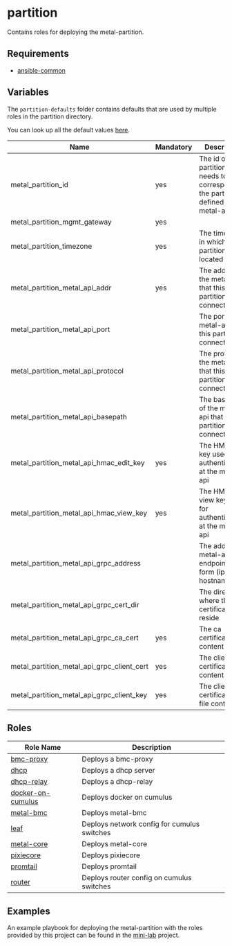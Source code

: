 # partition

Contains roles for deploying the metal-partition.

## Requirements

- [ansible-common](https://github.com/metal-stack/ansible-common)

## Variables

The `partition-defaults` folder contains defaults that are used by multiple roles in the partition directory.

You can look up all the default values [here](partition-defaults/main.yaml).

| Name                                       | Mandatory | Description                                                                                      |
| ------------------------------------------ | --------- | ------------------------------------------------------------------------------------------------ |
| metal_partition_id                         | yes       | The id of this partition. This needs to correspond to the partition id defined in the metal-api. |
| metal_partition_mgmt_gateway               | yes       |                                                                                                  |
| metal_partition_timezone                   | yes       | The timezone in which this partition is located                                                  |
| metal_partition_metal_api_addr             | yes       | The address of the metal-api that this partition connects to                                     |
| metal_partition_metal_api_port             |           | The port of the metal-api that this partition connects to                                        |
| metal_partition_metal_api_protocol         |           | The protocol of the metal-api that this partition connects to                                    |
| metal_partition_metal_api_basepath         |           | The basepath of the metal-api that this partition connects to                                    |
| metal_partition_metal_api_hmac_edit_key    | yes       | The HMAC edit key used for authenticating at the metal-api                                       |
| metal_partition_metal_api_hmac_view_key    | yes       | The HMAC view key used for authenticating at the metal-api                                       |
| metal_partition_metal_api_grpc_address     |           | The address of metal-api grpc endpoint in the form (ip or hostname:port)                         |
| metal_partition_metal_api_grpc_cert_dir    |           | The directory where the grpc certificates reside                                                 |
| metal_partition_metal_api_grpc_ca_cert     | yes       | The ca certificate file content                                                                  |
| metal_partition_metal_api_grpc_client_cert | yes       | The client certificate file content                                                              |
| metal_partition_metal_api_grpc_client_key  | yes       | The client certificate key file content                                                          |

## Roles

| Role Name                                    | Description                                 |
| -------------------------------------------- | ------------------------------------------- |
| [bmc-proxy](roles/bmc-proxy)                 | Deploys a bmc-proxy                         |
| [dhcp](roles/dhcp)                           | Deploys a dhcp server                       |
| [dhcp-relay](roles/dhcp-relay)               | Deploys a dhcp-relay                        |
| [docker-on-cumulus](roles/docker-on-cumulus) | Deploys docker on cumulus                   |
| [metal-bmc](roles/metal-bmc)                 | Deploys metal-bmc                           |
| [leaf](roles/leaf)                           | Deploys network config for cumulus switches |
| [metal-core](roles/metal-core)               | Deploys metal-core                          |
| [pixiecore](roles/pixiecore)                 | Deploys pixiecore                           |
| [promtail](roles/promtail)                   | Deploys promtail                            |
| [router](roles/router)                       | Deploys router config on cumulus switches   |

## Examples

An example playbook for deploying the metal-partition with the roles provided by this project can be found in the [mini-lab](https://github.com/metal-stack/mini-lab) project.
